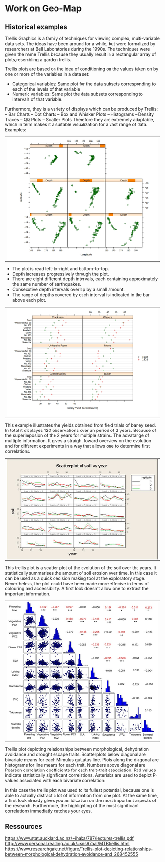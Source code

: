 # Work on Geo-Map
## Historical examples

Trellis Graphics is a family of techniques for viewing complex, multi-variable data sets. The ideas have been around for a while, but were formalized by researchers at Bell Laboratories during the 1990s.
The techniques were given the name Trellis because they usually result in a rectangular array of plots,resembling a garden trellis.

Trellis plots are based on the idea of conditioning on the
values taken on by one or more of the variables in a data
set: 
- Categorical variables: Same plot for the data subsets corresponding to
each of the levels of that variable
- Numeric variables: Same plot the data subsets corresponding to intervals of
that variable.

Furthermore, they is a variety of displays which can be produced by Trellis:
– Bar Charts
– Dot Charts
– Box and Whisker Plots
– Histograms
– Density Traces
– QQ Plots
– Scatter Plots
Therefore they are extremely adaptable, which in term makes it a suitable visualization for a vast range of data.
Examples:


<table border="0">
  <tr>
    <td>
      <img src="Trellis plot.jpg" align="center">
    </td>
  </tr>
</table>

- The plot is read left-to-right and bottom-to-top.
- Depth increases progressively through the plot.
- There are eight different depth intervals, each containing
approximately the same number of earthquakes.
- Consecutive depth intervals overlap by a small amount.
- The range of depths covered by each interval is
indicated in the bar above each plot.


<table border="0">
  <tr>
    <td>
      <img src="Trellis_2.jpg" align="center">
    </td>
  </tr>
</table>

This example illustrates the yields obtained from field trials of barley seed. In total it displayes 
120 observations over an period of 2 years. Because of the superimposion of the 2 years for multiple strains. 
The advatange of multiple information. It gives a straight foward overview on the evolution and for different experiments in a way that allows one to determine first correlations.

<table border="0">
  <tr>
    <td>
      <img src="trelles_scatter.png" align="center">
    </td>
  </tr>
</table>

This trellis plot is a scatter plot of the evolution of the soil over the years. It statistically summarises the amount of soil erosion over time. In this case it can be used as a quick decision making tool at the exploratory stage. Nevertheless, the plot could have been made more effecive in terms of colouring and accessibility. A first look doesn't allow one to extract the important information. 

<table border="0">
  <tr>
    <td>
      <img src="trellis_drought.png" align="center">
    </td>
  </tr>
</table>

Trellis plot depicting relationships between morphological, dehydration avoidance and drought escape traits. Scatterplots below diagonal are bivariate means for each Mimulus guttatus line. Plots along the diagonal are histograms for line means for each trait. Numbers above diagonal are Pearson correlation coefficients for each trait–trait association. Red values indicate statistically significant correlations. Asterisks are used to depict P-values associated with each bivariate correlation:

In this case the trellis plot was used to its fullest potential, because one is able to actually distract a lot of information from one plot. At the same time, a first look already gives you an idication on the most important aspects of the research. Furthermore, the highlighting of the most significant correlations immediatly catches your eyes.


## Ressources
https://www.stat.auckland.ac.nz/~ihaka/787/lectures-trellis.pdf
http://www.personal.reading.ac.uk/~sns97aal/MTBtrellis.html
https://www.researchgate.net/figure/Trellis-plot-depicting-relationships-between-morphological-dehydration-avoidance-and_268452555

